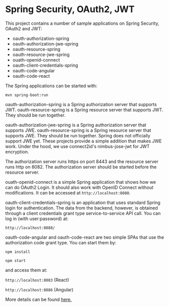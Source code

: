 # Spring Security, OAuth2, JWT
This project contains a number of sample applications on Spring Security, OAuth2 and JWT:

- oauth-authorization-spring
- oauth-authorization-jwe-spring
- oauth-resource-spring
- oauth-resource-jwe-spring
- ouath-openid-connect
- oauth-client-credentials-spring
- oauth-code-angular
- oauth-code-react

The Spring applications can be started with:

`mvn spring-boot:run`

oauth-authorization-spring is a Spring authorization server that supports JWT. oauth-resource-spring is a Spring resource server that supports JWT. They should be run together.

oauth-authorization-jwe-spring is a Spring authorization server that supports JWE. oauth-resource-spring is a Spring resource server that supports JWE. They should be run together. Spring does not officially support JWE yet. These projects provide a simple addition that makes JWE work. Under the hood, we use connect2id's nimbus-jose-jwt for JWT encryption.

The authorization server runs https on port 8443 and the resource server runs http on 8082. The authorization server should be started before the resource server.

ouath-openid-connect is a simple Spring application that shows how we can do OAuth2 Login. It should also work with OpenID Connect without modifications. It can be accessed at `http://localhost:8080`.

oauth-client-credentials-spring is an application that uses standard Spring login for authentication. The data from the backend, however, is obtained through a client credentials grant type service-to-service API call. You can log in (with user:password) at:

`http://localhost:8088/`

oauth-code-angular and oauth-code-react are two simple SPAs that use the authorization code grant type. You can start them by:

`npm install`

`npm start`

and access them at:

`http://localhost:8083` (React)

`http://localhost:8086` (Angular)

More details can be found [here.](https://sltang.wordpress.com/2018/03/26/spring-security-oauth2-and-jwt/) 
